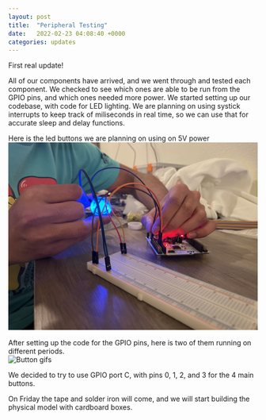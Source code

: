 ```yaml
---
layout: post
title:  "Peripheral Testing"
date:   2022-02-23 04:08:40 +0000
categories: updates
---
```


First real update!

All of our components have arrived, and we went through and tested each component. We checked to see which ones are able to be run from the GPIO pins, and which ones needed more power. We started setting up our codebase, with code for LED lighting. We are planning on using systick interrupts to keep track of miliseconds in real time, so we can use that for accurate sleep and delay functions.  

Here is the led buttons we are planning on using on 5V power  
![5V button](/assets/2.23.22/button1.jpg)

After setting up the code for the GPIO pins, here is two of them running on different periods.  
![Button gifs](/assets/2.23.22/twobuttongif.gif)

We decided to try to use GPIO port C, with pins 0, 1, 2, and 3 for the 4 main buttons.  

On Friday the tape and solder iron will come, and we will start building the physical model with cardboard boxes.  
